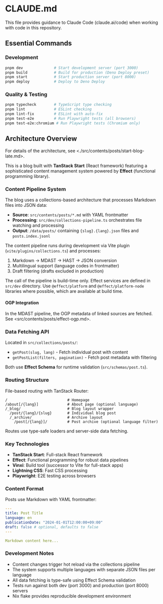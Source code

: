 # CLAUDE.md

This file provides guidance to Claude Code (claude.ai/code) when working with code in this repository.

## Essential Commands

### Development

```bash
pnpm dev              # Start development server (port 3000)
pnpm build            # Build for production (Deno Deploy preset)
pnpm start            # Start production server (port 8000)
pnpm deploy           # Deploy to Deno Deploy
```

### Quality & Testing

```bash
pnpm typecheck        # TypeScript type checking
pnpm lint             # ESLint checking
pnpm lint-fix         # ESLint with auto-fix
pnpm test-e2e         # Run Playwright tests (all browsers)
pnpm test-e2e:chromium # Run Playwright tests (Chromium only)
```

## Architecture Overview

For details of the architecture, see <./src/contents/posts/start-blog-late.md>.

This is a blog built with **TanStack Start** (React framework) featuring a sophisticated content management system powered by **Effect** (functional programming library).

### Content Pipeline System

The blog uses a collections-based architecture that processes Markdown files into JSON data:

- **Source**: `src/contents/posts/*.md` with YAML frontmatter
- **Processing**: `src/dev/collections-pipeline.ts` orchestrates file watching and processing
- **Output**: `/data/posts/` containing `{slug}.{lang}.json` files and `posts.index.jsonl`

The content pipeline runs during development via Vite plugin (`vite/plugins/collections.ts`) and processes:

1. Markdown → MDAST → HAST → JSON conversion
2. Multilingual support (language codes in frontmatter)
3. Draft filtering (drafts excluded in production)

The call of the pipeline is build-time only. Effect services are defined in
`src/dev` directory. Use `@effect/platform` and `@effect/platform-node`
libraries where possible, which are available at build time.

#### OGP Integration

In the MDAST pipeline, the OGP metadata of linked sources are fetched.
See <src/contents/posts/effect-ogp.md>.

### Data Fetching API

Located in `src/collections/posts/`:

- `getPost(slug, lang)` - Fetch individual post with content
- `getPostList(filters, pagination)` - Fetch post metadata with filtering

Both use **Effect Schema** for runtime validation (`src/schemas/post.ts`).

### Routing Structure

File-based routing with TanStack Router:

```
/                           # Homepage
/about[/{lang}]             # About page (optional language)
/_blog/                     # Blog layout wrapper
  /post/{lang}/{slug}       # Individual blog post
  /_archive/                # Archive layout
    /post[/{lang}]/         # Post archive (optional language filter)
```

Routes use type-safe loaders and server-side data fetching.

### Key Technologies

- **TanStack Start**: Full-stack React framework
- **Effect**: Functional programming for robust data pipelines
- **Vinxi**: Build tool (successor to Vite for full-stack apps)
- **Lightning CSS**: Fast CSS processing
- **Playwright**: E2E testing across browsers

### Content Format

Posts use Markdown with YAML frontmatter:

```yaml
---
title: Post Title
language: en
publicationDate: "2024-01-01T12:00:00+09:00"
draft: false # optional, defaults to false
---

Markdown content here...
```

### Development Notes

- Content changes trigger hot reload via the collections pipeline
- The system supports multiple languages with separate JSON files per language
- All data fetching is type-safe using Effect Schema validation
- Tests run against both dev (port 3000) and production (port 8000) servers
- Nix flake provides reproducible development environment
